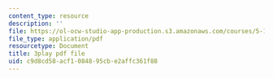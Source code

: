 ```yaml
---
content_type: resource
description: ''
file: https://ol-ocw-studio-app-production.s3.amazonaws.com/courses/5-111sc-principles-of-chemical-science-fall-2014/c9d8cd58acf1084895cbe2affc361f88_BZzkyqe6KD8.pdf
file_type: application/pdf
resourcetype: Document
title: 3play pdf file
uid: c9d8cd58-acf1-0848-95cb-e2affc361f88
---
```

